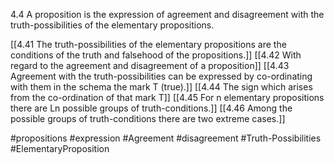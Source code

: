 4.4 A proposition is the expression of agreement and disagreement with the truth-possibilities of the elementary propositions.

[[4.41 The truth-possibilities of the elementary propositions are the conditions of the truth and falsehood of the propositions.]]
[[4.42 With regard to the agreement and disagreement of a proposition]]
[[4.43 Agreement with the truth-possibilities can be expressed by co-ordinating with them in the schema the mark T (true).]]
[[4.44 The sign which arises from the co-ordination of that mark T]]
[[4.45 For n elementary propositions there are Ln possible groups of truth-conditions.]]
[[4.46 Among the possible groups of truth-conditions there are two extreme cases.]]

#propositions #expression #Agreement #disagreement #Truth-Possibilities #ElementaryProposition